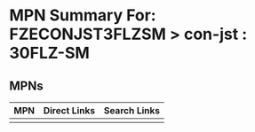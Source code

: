 



# MPN Summary For: FZECONJST3FLZSM > con-jst : 30FLZ-SM

## MPNs
  

|MPN|Direct Links|Search Links|
| :--- | :--- | :--- |
||||
